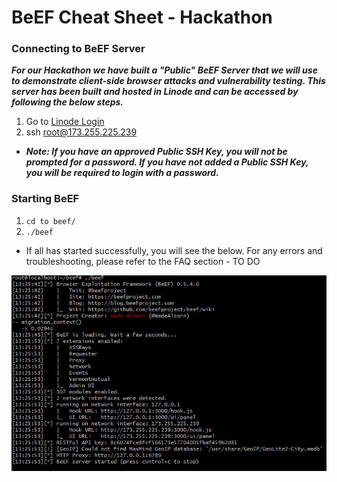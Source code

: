# BeEF Cheat Sheet - Hackathon

### Connecting to BeEF Server

**_For our Hackathon we have built a "Public" BeEF Server that we will use to demonstrate client-side browser attacks and vulnerability testing. This server has been built and hosted in Linode and can be accessed by following the below steps._**

1. Go to [Linode Login](https://login.linode.com/login)
2. ssh root@173.255.225.239
  - **_Note: If you have an approved Public SSH Key, you will not be prompted for a password. If you have not added a Public SSH Key, you will be required to login with a password._**

### Starting BeEF

1. ```cd to beef/```
2. ```./beef```
  - If all has started successfully, you will see the below. For any errors and troubleshooting, please refer to the FAQ section - TO DO
  
  ![](https://github.com/patricklleclerc/Security-Documentation/blob/main/Ethical%20Hacking/BeEf/Screenshots/BeEF%20-%20Server%20Connected.jpg)
